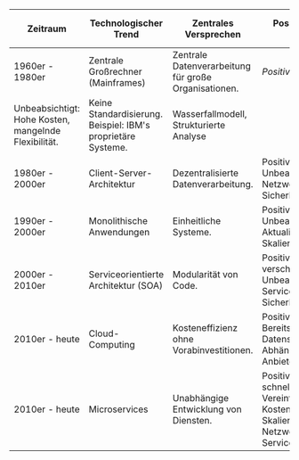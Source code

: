 | Zeitraum         | Technologischer Trend           | Zentrales Versprechen                        | Positive & Unbeabsichtigte Folgen                                                                                     | Interoperabilität & Beispiele                            | Methodische Trends in der Unternehmensarchitektur       |
|------------------|---------------------------------|----------------------------------------------|---------------------------------------------------------------------------------------------------------------|--------------------------------------------------------|--------------------------------------------------------|
| 1960er - 1980er  | Zentrale Großrechner (Mainframes)| Zentrale Datenverarbeitung für große Organisationen. | *Positive*: Zuverlässige Systeme. 
Unbeabsichtigt: Hohe Kosten, mangelnde Flexibilität.                              | Keine Standardisierung. Beispiel: IBM's proprietäre Systeme. | Wasserfallmodell, Strukturierte Analyse                |
| 1980er - 2000er  | Client-Server-Architektur       | Dezentralisierte Datenverarbeitung.          | Positive: Erhöhte Skalierbarkeit. Unbeabsichtigt: Netzwerkkomplexität, Sicherheitsprobleme.                       | Proprietäre Standards. Beispiel: Microsoft's DCOM, Apple's AppleTalk. | Objektorientierte Analyse und Design                   |
| 1990er - 2000er  | Monolithische Anwendungen       | Einheitliche Systeme.                        | Positive: Einfache Entwicklung. Unbeabsichtigt: Schwierige Aktualisierung, Skalierungsprobleme.                   | Industriekonsortien. Beispiel: W3C's HTML/XML, OMG's CORBA. | Objektorientierte Analyse und Design                   |
| 2000er - 2010er  | Serviceorientierte Architektur (SOA) | Modularität von Code.                     | Positive: Flexibilität, Integration verschiedener Systeme. Unbeabsichtigt: Serviceverwaltungskomplexität, Sicherheitsprobleme. | Branchenkonsortien. Beispiel: FIX im Finanzsektor, HL7 in der Gesundheitsbranche. | Agile Entwicklung, Scrum                               |
| 2010er - heute   | Cloud-Computing                  | Kosteneffizienz ohne Vorabinvestitionen.    | Positive: Flexibilität, schnelle Bereitstellung. Unbeabsichtigt: Datenschutzbedenken, Abhängigkeit von Cloud-Anbietern. | Nationale/supranationale Konsortien. Beispiel: ISO's Standards, ETSI in Europa. | DevOps, Continuous Integration/Continuous Deployment   |
| 2010er - heute   | Microservices                   | Unabhängige Entwicklung von Diensten.       | Positive: Systemresilienz, schnellere Markteinführung, Vereinfachte Bereitstellung. Kosteneffizienz, automatische Skalierung. Unbeabsichtigt: Netzwerklatenz, Servicekoordinationskomplexität. | Offene Standards/Open Source. Beispiel: OGC's geospatial Standards, OpenAPI für RESTful APIs. | Domain-Driven Design, Infrastructure as Code, Event-Driven Architecture |
